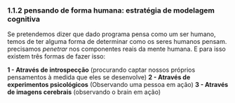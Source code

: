 ### 1.1.2 pensando de forma humana: estratégia de modelagem cognitiva

Se pretendemos dizer que dado programa pensa como um ser humano, temos de ter alguma forma de determinar como os seres humanos pensam. precisamos _penetrar_ nos componentes reais da mente humana. E para isso existem três formas de fazer isso:

**1 - Através de introspecção** (procurando captar nossos próprios pensamentos à medida que eles se desenvolve)
**2 - Através de experimentos psicológicos** (Observando uma pessoa em ação)
**3 - Através de imagens cerebrais** (observando o brain em ação)
